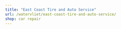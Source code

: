 ```yaml
---
title: "East Coast Tire and Auto Service"
url: /watervliet/east-coast-tire-and-auto-service/
shop: car repair
---
```

